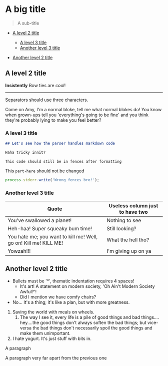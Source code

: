 # A big title

> A sub-title

<!-- TOC START min:2 max:4 -->

* [A level 2 title](#a-level-2-title)

  * [A level 3 title](#a-level-3-title)
  * [Another level 3 title](#another-level-3-title)

* [Another level 2 title](#another-level-2-title)

<!-- TOC END -->

## A level 2 title

__Insistently__ Bow ties are _cool_!

---

Separators should use three characters.

Come on Amy, I'm a normal bloke, tell me what normal blokes do! You know when grown-ups tell you 'everything's going to be fine' and you think they're probably lying to make you feel better?

### A level 3 title

```markdown
## Let's see how the parser handles markdown code

Haha tricky innit?
```

```
This code should still be in fences after formatting
```

This `part-here` should not be changed

```js
process.stderr.write('Wrong fences bro!');
```

### Another level 3 title

| Quote                                                            | Useless column just to have two |
| ---------------------------------------------------------------- | ------------------------------- |
| You've swallowed a planet!                                       | Nothing to see                  |
| Heh-haa! Super squeaky bum time!                                 | Still looking?                  |
| You hate me; you want to kill me! Well, go on! Kill me! KILL ME! | What the hell tho?              |
| Yowzah!!!                                                        | I'm giving up on ya             |

## Another level 2 title

* Bullets must be '\*', thematic indentation requires 4 spaces!
  * It's art! A statement on modern society, 'Oh Ain't Modern Society Awful?'!
  * Did I mention we have comfy chairs?
* No… It's a thing; it's like a plan, but with more greatness.

1. Saving the world with meals on wheels.
   1. The way I see it, every life is a pile of good things and bad things.…hey.…the good things don't always soften the bad things; but vice-versa the bad things don't necessarily spoil the good things and make them unimportant.
2. I hate yogurt. It's just stuff with bits in.

A paragraph

A paragraph very far apart from the previous one
